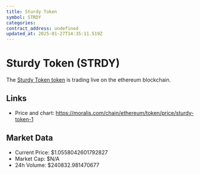 ```yaml
---
title: Sturdy Token
symbol: STRDY
categories: 
contract_address: undefined
updated_at: 2025-01-27T14:35:11.519Z
---
```


# Sturdy Token (STRDY)
The [Sturdy Token token](https://moralis.com/chain/ethereum/token/price/sturdy-token-1) is trading live on the ethereum blockchain.

## Links
- Price and chart: https://moralis.com/chain/ethereum/token/price/sturdy-token-1

## Market Data
- Current Price: $1.0558042601792827
- Market Cap: $N/A
- 24h Volume: $240832.981470677
